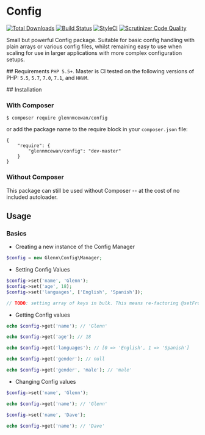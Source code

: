 # Config
[![Total Downloads](https://poser.pugx.org/glennmcewan/config/downloads)](https://packagist.org/packages/glennmcewan/config)
[![Build Status](https://travis-ci.org/glennmcewan/config.svg?branch=master)](https://travis-ci.org/glennmcewan/config)
[![StyleCI](https://styleci.io/repos/75986423/shield?style=flat)](https://styleci.io/repos/75986423)
[![Scrutinizer Code Quality](https://scrutinizer-ci.com/g/glennmcewan/config/badges/quality-score.png?b=master)](https://scrutinizer-ci.com/g/glennmcewan/config/?branch=master)

Small but powerful Config package. Suitable for basic config handling with plain arrays or various config files, whilst remaining easy to use when scaling for use in larger applications with more complex configuration setups.

## Requirements
`PHP 5.5+`. Master is CI tested on the following versions of PHP: `5.5`, `5.7`, `7.0`, `7.1`, and `HHVM`.

## Installation

### With Composer
```
$ composer require glennmcewan/config
```

or add the package name to the require block in your `composer.json` file:


```
{
	"require": {
		"glennmcewan/config": "dev-master"
	}
}
```


### Without Composer
This package can still be used without Composer -- at the cost of no included autoloader.

## Usage
### Basics
- Creating a new instance of the Config Manager

```php
$config = new Glenn\Config\Manager;

```

- Setting Config Values

```php
$config->set('name', 'Glenn');
$config->set('age', 18);
$config->set('languages', ['English', 'Spanish']);

// TODO: setting array of keys in bulk. This means re-factoring @setFromParser. It's a smelly method anyway, remove it and instead add a @setFromArray or something.

```

- Getting Config values

```php
echo $config->get('name'); // 'Glenn'

echo $config->get('age'); // 18

echo $config->get('languages'); // [0 => 'English', 1 => 'Spanish']

echo $config->get('gender'); // null

echo $config->get('gender', 'male'); // 'male'
```

- Changing Config values

```php
$config->set('name', 'Glenn');

echo $config->get('name'); // 'Glenn'

$config->set('name', 'Dave');

echo $config->get('name'); // 'Dave'
```
